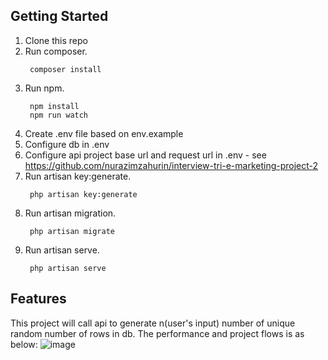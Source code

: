 ## Getting Started

1. Clone this repo
1. Run composer.
   ```shell
    composer install
   ```
1. Run npm.
   ```shell
    npm install
    npm run watch
   ```
1. Create .env file based on env.example
1. Configure db in .env
1. Configure api project base url and request url in .env - see https://github.com/nurazimzahurin/interview-tri-e-marketing-project-2
1. Run artisan key:generate.
   ```shell
    php artisan key:generate
   ```
1. Run artisan migration.
   ```shell
    php artisan migrate
   ```
1. Run artisan serve.
   ```shell
    php artisan serve
   ```

## Features

This project will call api to generate n(user's input) number of unique random number of rows in db.
The performance and project flows is as below:
![image](https://user-images.githubusercontent.com/66508436/122061753-62b1e380-ce21-11eb-9f39-71c4d04a4a27.png)

